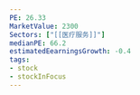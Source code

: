 ```yaml
---
PE: 26.33
MarketValue: 2300
Sectors: ["[[医疗服务]]"]
medianPE: 66.2
estimatedEearningsGrowth: -0.4
tags:
- stock
- stockInFocus 
---
```




